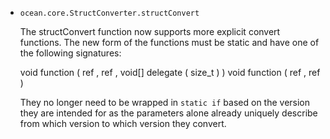 * `ocean.core.StructConverter.structConvert`

  The structConvert function now supports more explicit convert functions.
  The new form of the functions must be static and have one of the following
  signatures:

    void function ( ref <From>, ref <To>, void[] delegate ( size_t ) )
    void function ( ref <From>, ref <To> )

  They no longer need to be wrapped in `static if` based on the version they are
  intended for as the parameters alone already uniquely describe from which
  version to which version they convert.
